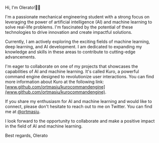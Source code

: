 Hi, I'm Olerato!👋🏾

I'm a passionate mechanical engineering student with a strong focus on leveraging the power of artificial intelligence (AI) and machine learning to solve real-life problems. I'm fascinated by the potential of these technologies to drive innovation and create impactful solutions.

Currently, I am actively exploring the exciting fields of machine learning, deep learning, and AI development. I am dedicated to expanding my knowledge and skills in these areas to contribute to cutting-edge advancements.

I'm eager to collaborate on one of my projects that showcases the capabilities of AI and machine learning. It's called Kuro, a powerful command engine designed to revolutionize user interactions. You can find more information about Kuro at the following link: [www.github.com/ortmasiu/kurocommandengine](www.github.com/ortmasiu/kurocommandengine).

If you share my enthusiasm for AI and machine learning and would like to connect, please don't hesitate to reach out to me on Twitter. You can find me at [@ortmasiu](https://twitter.com/ortmasiu).

I look forward to the opportunity to collaborate and make a positive impact in the field of AI and machine learning.

Best regards,
Olerato
